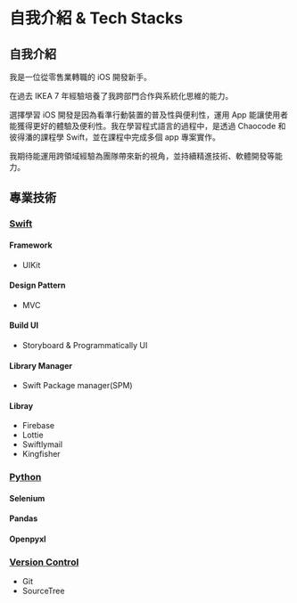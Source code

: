 # **自我介紹 & Tech Stacks**

<!--- 這邊放大頭貼 --->

<!--- 自我介紹內容 --->

## **自我介紹**

我是一位從零售業轉職的 iOS 開發新手。

在過去 IKEA 7 年經驗培養了我跨部門合作與系統化思維的能力。

選擇學習 iOS 開發是因為看準行動裝置的普及性與便利性，運用 App 能讓使用者能獲得更好的體驗及便利性。我在學習程式語言的過程中，是透過 Chaocode 和彼得潘的課程學 Swift，並在課程中完成多個 app 專案實作。

我期待能運用跨領域經驗為團隊帶來新的視角，並持續精進技術、軟體開發等能力。

<!--- 介紹自己的技術能力 --->

## **專業技術**

<!--- Swift --->

### [**Swift**](https://developer.apple.com/swift/)

#### Framework

- UIKit

#### Design Pattern

- MVC

#### Build UI

- Storyboard & Programmatically UI

#### Library Manager

- Swift Package manager(SPM)

#### Libray

- Firebase
- Lottie
- Swiftlymail
- Kingfisher

<!--- Python --->

### [**Python**](https://www.python.org)

#### Selenium

#### Pandas

#### Openpyxl

<!--- Version Control --->

### [Version Control](https://git-scm.com/book/zh-tw/v2/%E9%96%8B%E5%A7%8B-%E9%97%9C%E6%96%BC%E7%89%88%E6%9C%AC%E6%8E%A7%E5%88%B6)

- Git
- SourceTree
